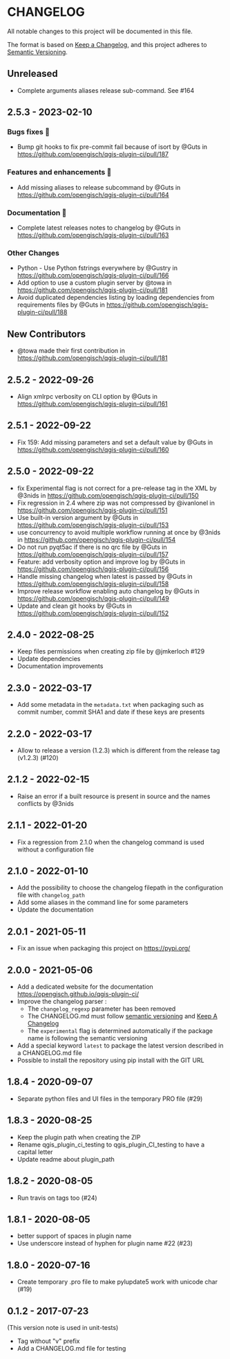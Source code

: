 # CHANGELOG

All notable changes to this project will be documented in this file.

The format is based on [Keep a Changelog](https://keepachangelog.com/), and this project adheres to [Semantic Versioning](https://semver.org/).

<!-- ## Unreleased [{version_tag}](https://github.com/opengisch/qgis-plugin-ci/releases/tag/{version_tag}) - YYYY-MM-DD -->

## Unreleased

* Complete arguments aliases release sub-command. See #164

## 2.5.3 - 2023-02-10

### Bugs fixes 🐛

* Bump git hooks to fix pre-commit fail because of isort by @Guts in <https://github.com/opengisch/qgis-plugin-ci/pull/187>

### Features and enhancements 🎉

* Add missing aliases to release subcommand by @Guts in <https://github.com/opengisch/qgis-plugin-ci/pull/164>

### Documentation 📖

* Complete latest releases notes to changelog by @Guts in <https://github.com/opengisch/qgis-plugin-ci/pull/163>

### Other Changes

* Python - Use Python fstrings everywhere by @Gustry in <https://github.com/opengisch/qgis-plugin-ci/pull/166>
* Add option to use a custom plugin server by @towa in <https://github.com/opengisch/qgis-plugin-ci/pull/181>
* Avoid duplicated dependencies listing by loading dependencies from requirements files by @Guts in <https://github.com/opengisch/qgis-plugin-ci/pull/188>

## New Contributors

* @towa made their first contribution in <https://github.com/opengisch/qgis-plugin-ci/pull/181>

## 2.5.2 - 2022-09-26

* Align xmlrpc verbosity on CLI option by @Guts in <https://github.com/opengisch/qgis-plugin-ci/pull/161>

## 2.5.1 - 2022-09-22

* Fix 159: Add missing parameters and set a default value by @Guts in <https://github.com/opengisch/qgis-plugin-ci/pull/160>

## 2.5.0 - 2022-09-22

* fix Experimental flag is not correct for a pre-release tag in the XML by @3nids in <https://github.com/opengisch/qgis-plugin-ci/pull/150>
* Fix regression in 2.4 where zip was not compressed by @ivanlonel in <https://github.com/opengisch/qgis-plugin-ci/pull/151>
* Use built-in version argument by @Guts in <https://github.com/opengisch/qgis-plugin-ci/pull/153>
* use concurrency to avoid multiple workflow running at once by @3nids in <https://github.com/opengisch/qgis-plugin-ci/pull/154>
* Do not run pyqt5ac if there is no qrc file by @Guts in <https://github.com/opengisch/qgis-plugin-ci/pull/157>
* Feature: add verbosity option and improve log by @Guts in <https://github.com/opengisch/qgis-plugin-ci/pull/156>
* Handle missing changelog when latest is passed by @Guts in <https://github.com/opengisch/qgis-plugin-ci/pull/158>
* Improve release workflow enabling auto changelog by @Guts in <https://github.com/opengisch/qgis-plugin-ci/pull/149>
* Update and clean git hooks by @Guts in <https://github.com/opengisch/qgis-plugin-ci/pull/152>

## 2.4.0 - 2022-08-25

* Keep files permissions when creating zip file by @jmkerloch #129
* Update dependencies
* Documentation improvements

## 2.3.0 - 2022-03-17

* Add some metadata in the `metadata.txt` when packaging such as commit number, commit SHA1 and date if these keys are presents

## 2.2.0 - 2022-03-17

* Allow to release a version (1.2.3) which is different from the release tag (v1.2.3) (#120)

## 2.1.2 - 2022-02-15

* Raise an error if a built resource is present in source and the names conflicts by @3nids

## 2.1.1 - 2022-01-20

* Fix a regression from 2.1.0 when the changelog command is used without a configuration file

## 2.1.0 - 2022-01-10

* Add the possibility to choose the changelog filepath in the configuration file with `changelog_path`
* Add some aliases in the command line for some parameters
* Update the documentation

## 2.0.1 - 2021-05-11

* Fix an issue when packaging this project on <https://pypi.org/>

## 2.0.0 - 2021-05-06

* Add a dedicated website for the documentation <https://opengisch.github.io/qgis-plugin-ci/>
* Improve the changelog parser :
  * The `changelog_regexp` parameter has been removed
  * The CHANGELOG.md must follow [semantic versioning](https://semver.org/) and [Keep A Changelog](https://keepachangelog.com/)
  * The `experimental` flag is determined automatically if the package name is following the semantic versioning
* Add a special keyword `latest` to package the latest version described in a CHANGELOG.md file
* Possible to install the repository using pip install with the GIT URL

## 1.8.4 - 2020-09-07

* Separate python files and UI files in the temporary PRO file (#29)

## 1.8.3 - 2020-08-25

* Keep the plugin path when creating the ZIP
* Rename qgis_plugin_ci_testing to qgis_plugin_CI_testing to have a capital letter
* Update readme about plugin_path

## 1.8.2 - 2020-08-05

* Run travis on tags too (#24)

## 1.8.1 - 2020-08-05

* better support of spaces in plugin name
* Use underscore instead of hyphen for plugin name #22 (#23)

## 1.8.0 - 2020-07-16

* Create temporary .pro file to make pylupdate5 work with unicode char (#19)

## 0.1.2 - 2017-07-23

(This version note is used in unit-tests)

* Tag without "v" prefix
* Add a CHANGELOG.md file for testing
